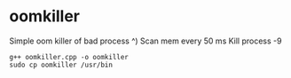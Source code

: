 # oomkiller
Simple oom killer of bad process ^)
Scan mem every 50 ms
Kill process -9

```
g++ oomkiller.cpp -o oomkiller
sudo cp oomkiller /usr/bin
```

